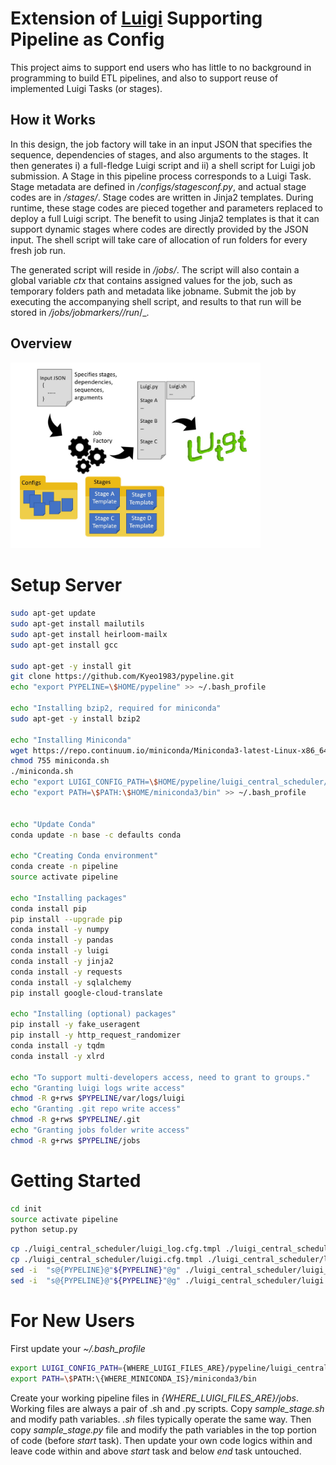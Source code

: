 Extension of [Luigi](https://github.com/spotify/luigi) Supporting Pipeline as Config
==================================
This project aims to support end users who has little to no background in programming to build ETL pipelines, and also to support reuse of implemented Luigi Tasks (or stages).


How it Works
----------------------------------
In this design, the job factory will take in an input JSON that specifies the sequence, dependencies of stages, and also arguments to the stages. It then generates i) a full-fledge Luigi script and ii) a shell script for Luigi job submission. A Stage in this pipeline process corresponds to a Luigi Task. Stage metadata are defined in _/configs/stagesconf.py_, and actual stage codes are in _/stages/_. Stage codes are written in Jinja2 templates. During runtime, these stage codes are pieced together and parameters replaced to deploy a full Luigi script. The benefit to using Jinja2 templates is that it can support dynamic stages where codes are directly provided by the JSON input. The shell script will take care of allocation of run folders for every fresh job run.

The generated script will reside in _/jobs/_. The script will also contain a global variable _ctx_ that contains assigned values for the job, such as temporary folders path and metadata like jobname. Submit the job by executing the accompanying shell script, and results to that run will be stored in _/jobs/jobmarkers/<jobname>/run_<yyyymmddhhmiss>/_.


Overview
----------------------------------
<img width="400px" src="https://raw.githubusercontent.com/Kyeo1983/Luigi_Pypeline/master/docs/diagram.jpg"/>

Setup Server
==================================

```bash
sudo apt-get update
sudo apt-get install mailutils
sudo apt-get install heirloom-mailx
sudo apt-get install gcc

sudo apt-get -y install git
git clone https://github.com/Kyeo1983/pypeline.git
echo "export PYPELINE=\$HOME/pypeline" >> ~/.bash_profile

echo "Installing bzip2, required for miniconda"
sudo apt-get -y install bzip2

echo "Installing Miniconda"
wget https://repo.continuum.io/miniconda/Miniconda3-latest-Linux-x86_64.sh -O ~/miniconda.sh
chmod 755 miniconda.sh
./miniconda.sh
echo "export LUIGI_CONFIG_PATH=\$HOME/pypeline/luigi_central_scheduler/luigi.cfg" >> ~/.bash_profile
echo "export PATH=\$PATH:\$HOME/miniconda3/bin" >> ~/.bash_profile


echo "Update Conda"
conda update -n base -c defaults conda

echo "Creating Conda environment"
conda create -n pipeline
source activate pipeline

echo "Installing packages"
conda install pip
pip install --upgrade pip
conda install -y numpy
conda install -y pandas
conda install -y luigi
conda install -y jinja2
conda install -y requests
conda install -y sqlalchemy
pip install google-cloud-translate

echo "Installing (optional) packages"
pip install -y fake_useragent
pip install -y http_request_randomizer
conda install -y tqdm
conda install -y xlrd

echo "To support multi-developers access, need to grant to groups."
echo "Granting luigi logs write access"
chmod -R g+rws $PYPELINE/var/logs/luigi
echo "Granting .git repo write access"
chmod -R g+rws $PYPELINE/.git
echo "Granting jobs folder write access"
chmod -R g+rws $PYPELINE/jobs
```


Getting Started
==================================
```bash
cd init
source activate pipeline
python setup.py
```

```bash
cp ./luigi_central_scheduler/luigi_log.cfg.tmpl ./luigi_central_scheduler/luigi_log.cfg
cp ./luigi_central_scheduler/luigi.cfg.tmpl ./luigi_central_scheduler/luigi.cfg
sed -i  "s@{PYPELINE}@"${PYPELINE}"@g" ./luigi_central_scheduler/luigi_log.cfg
sed -i  "s@{PYPELINE}@"${PYPELINE}"@g" ./luigi_central_scheduler/luigi.cfg
```


For New Users
==================================
First update your _~/.bash_profile_
```bash
export LUIGI_CONFIG_PATH={WHERE_LUIGI_FILES_ARE}/pypeline/luigi_central_scheduler/luigi.cfg
export PATH=\$PATH:\{WHERE_MINICONDA_IS}/miniconda3/bin
```

Create your working pipeline files in _{WHERE_LUIGI_FILES_ARE}/jobs_.
Working files are always a pair of .sh and .py scripts.
Copy _sample_stage.sh_ and modify path variables. _.sh_ files typically operate the same way.
Then copy _sample_stage.py_ file and modify the path variables in the top portion of code (before _start_ task).
Then update your own code logics within and leave code within and above _start_ task and below _end_ task untouched.
